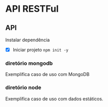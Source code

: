 # API RESTFul

## API

Instalar dependência

- [x] Iniciar projeto `npm init -y`

### diretório mongodb

Exemplifica caso de uso com MongoDB

### diretório node

Exemplifica caso de uso com dados estáticos.
